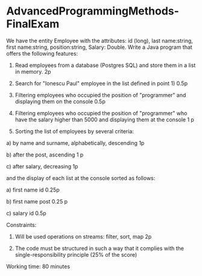# AdvancedProgrammingMethods-FinalExam

We have the entity Employee with the attributes: id (long), last name:string, first name:string, position:string,
Salary: Double.
Write a Java program that offers the following features:
1. Read employees from a database (Postgres SQL) and store them in a list in memory. 2p
 
2. Search for "Ionescu Paul" employee in the list defined in point 1) 0.5p

3. Filtering employees who occupied the position of "programmer" and displaying them on the console 0.5p

5. Filtering employees who occupied the position of "programmer" who have the salary higher than 5000 and displaying them at the console 1 p
 
6. Sorting the list of employees by several criteria:
 
a) by name and surname, alphabetically, descending 1p

b) after the post, ascending 1 p

c) after salary, decreasing 1p

and the display of each list at the console sorted as follows:

a) first name id 0.25p

b) first name post 0.25 p

c) salary id 0.5p

Constraints:
1. Will be used operations on streams: filter, sort, map 2p
 
2. The code must be structured in such a way that it complies with the single-responsibility principle (25% of the score)

Working time: 80 minutes
